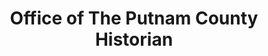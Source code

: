 ---
layout: repo
title: "Office of The Putnam County Historian"
id: 18876
permalink: repos/18876/
---